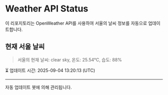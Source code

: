 
# Weather API Status

이 리포지토리는 OpenWeather API를 사용하여 서울의 날씨 정보를 자동으로 업데이트합니다.

## 현재 서울 날씨
> 서울의 현재 날씨: clear sky, 온도: 25.54°C, 습도: 88%

⏳ 업데이트 시간: 2025-09-04 13:20:13 (UTC)

---
자동 업데이트 봇에 의해 관리됩니다.

